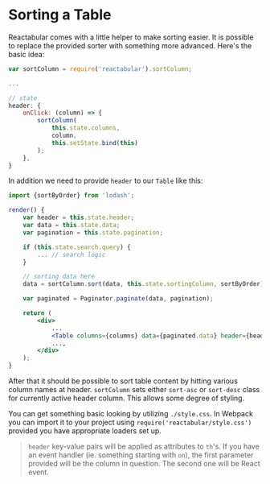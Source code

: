 # Sorting a Table

Reactabular comes with a little helper to make sorting easier. It is possible to replace the provided sorter with something more advanced. Here's the basic idea:

```javascript
var sortColumn = require('reactabular').sortColumn;

...

// state
header: {
    onClick: (column) => {
        sortColumn(
            this.state.columns,
            column,
            this.setState.bind(this)
        );
    },
}
```

In addition we need to provide `header` to our `Table` like this:

```jsx
import {sortByOrder} from 'lodash';

render() {
    var header = this.state.header;
    var data = this.state.data;
    var pagination = this.state.pagination;

    if (this.state.search.query) {
        ... // search logic
    }

    // sorting data here
    data = sortColumn.sort(data, this.state.sortingColumn, sortByOrder);

    var paginated = Paginator.paginate(data, pagination);

    return (
        <div>
            ...
            <Table columns={columns} data={paginated.data} header={header} />
            ...,
        </div>
    );
}
```

After that it should be possible to sort table content by hitting various column names at header. `sortColumn` sets either `sort-asc` or `sort-desc` class for currently active header column. This allows some degree of styling.

You can get something basic looking by utilizing `./style.css`. In Webpack you can import it to your project using `require('reactabular/style.css')` provided you have appropriate loaders set up.

> `header` key-value pairs will be applied as attributes to `th`'s. If you have an event handler (ie. something starting with `on`), the first parameter provided will be the column in question. The second one will be React event.
